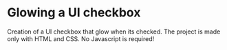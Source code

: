 # Glowing a UI checkbox

Creation of a UI checkbox that glow when its checked. The project is made only with HTML and CSS. No Javascript is required!
